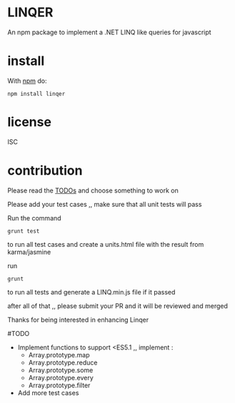 # LINQER

An npm package to implement a .NET LINQ like queries for javascript

# install

With [npm](https://npmjs.org) do:

```
npm install linqer
```

# license

ISC

# contribution
Please read the [TODOs](#todo) and choose something to work on

Please add your test cases ,, make sure that all unit tests will pass

Run the command
```
grunt test
```
to run all test cases and create a units.html file with the result from karma/jasmine

run

```
grunt
```
to run all tests and generate a LINQ.min.js file if it passed

after all of that ,, please submit your PR and it will be reviewed and merged

Thanks for being interested in enhancing Linqer

#TODO
- Implement functions to support <ES5.1 ,, implement :
  - Array.prototype.map
  - Array.prototype.reduce
  - Array.prototype.some
  - Array.prototype.every
  - Array.prototype.filter
- Add more test cases
